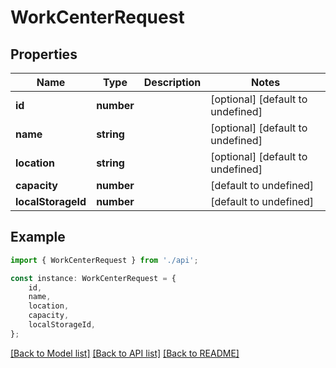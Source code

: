 # WorkCenterRequest


## Properties

Name | Type | Description | Notes
------------ | ------------- | ------------- | -------------
**id** | **number** |  | [optional] [default to undefined]
**name** | **string** |  | [optional] [default to undefined]
**location** | **string** |  | [optional] [default to undefined]
**capacity** | **number** |  | [default to undefined]
**localStorageId** | **number** |  | [default to undefined]

## Example

```typescript
import { WorkCenterRequest } from './api';

const instance: WorkCenterRequest = {
    id,
    name,
    location,
    capacity,
    localStorageId,
};
```

[[Back to Model list]](../README.md#documentation-for-models) [[Back to API list]](../README.md#documentation-for-api-endpoints) [[Back to README]](../README.md)
